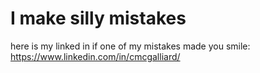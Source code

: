 # I make silly mistakes

here is my linked in if one of my mistakes made you smile:
https://www.linkedin.com/in/cmcgalliard/